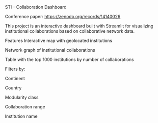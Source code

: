 STI - Collaboration Dashboard

Conference paper: https://zenodo.org/records/14140026

This project is an interactive dashboard built with Streamlit for visualizing institutional collaborations based on collaborative network data.

Features
Interactive map with geolocated institutions

Network graph of institutional collaborations

Table with the top 1000 institutions by number of collaborations

Filters by:

Continent

Country

Modularity class

Collaboration range

Institution name
